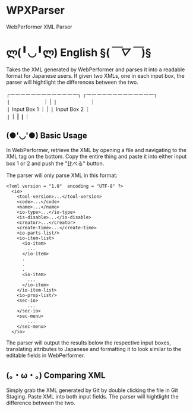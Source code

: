 # WPXParser
WebPerformer XML Parser

# ლ(╹◡╹ლ) English §(*￣▽￣*)§

Takes the XML generated by WebPerformer and parses it into a readable format for Japanese users.
If given two XMLs, one in each input box, the parser will hightlight the differences between the two.

┌ーーーーーーーーーーーーー┐            ┌ーーーーーーーーーーーーー┐        
❘             　　　　　　｜    |      ❘             　　　　　　｜    
❘      Input Box 1       ｜    |      ❘      Input Box 2       ｜   
❘________________________｜    |      ❘________________________｜     

## (●'◡'●) Basic Usage

In WebPerformer, retrieve the XML by opening a file and navigating to the XML tag on the bottom. 
Copy the entire thing and paste it into either input box 1 or 2 and push the "比べる" button.

The parser will only parse XML in this format:

```
<?xml version = "1.0"  encoding = "UTF-8" ?>
  <io>
    <tool-version>...</tool-version>
    <code>...</code>
    <name>...</name>
    <io-type>...</io-type>
    <is-disable>...</is-disable>
    <creator>...</creator>
    <create-time>...</create-time>
    <io-parts-list/>
    <io-item-list>
      <io-item>
        ...
      </io-item>
      .
      .
      .
      <io-item>
        ...
      </io-item>
    </io-item-list>
    <io-prop-list/>
    <sec-io>
        ...
    </sec-io>
    <sec-menu>
        ...
    </sec-menu>
  </io>
```

The parser will output the results below the respective input boxes, translating attributes to Japanese
and formatting it to look similar to the editable fields in WebPerformer. 

## (。・ω・。) Comparing XML

Simply grab the XML generated by Git by double clicking the file in Git Staging. Paste XML into both input fields. 
The parser will hightlight the difference between the two. 


